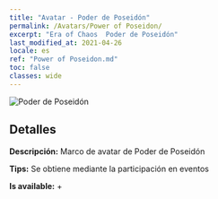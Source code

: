 ```yaml
---
title: "Avatar - Poder de Poseidón"
permalink: /Avatars/Power of Poseidon/
excerpt: "Era of Chaos  Poder de Poseidón"
last_modified_at: 2021-04-26
locale: es
ref: "Power of Poseidon.md"
toc: false
classes: wide
---
```

 ![Poder de Poseidón](/images/a/avatarFrame_82.png)

## Detalles

 **Descripción:** Marco de avatar de Poder de Poseidón 

 **Tips:** Se obtiene mediante la participación en eventos 

 **Is available:**  + 

